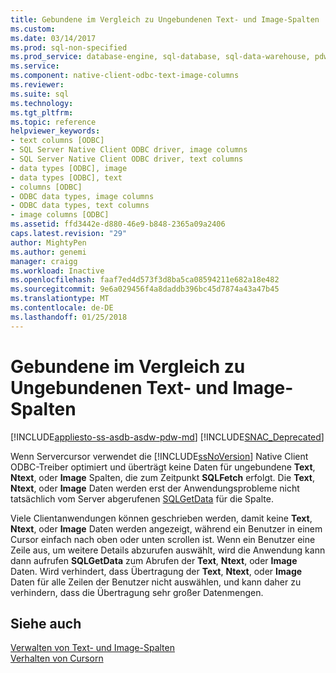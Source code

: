 ```yaml
---
title: Gebundene im Vergleich zu Ungebundenen Text- und Image-Spalten | Microsoft Docs
ms.custom: 
ms.date: 03/14/2017
ms.prod: sql-non-specified
ms.prod_service: database-engine, sql-database, sql-data-warehouse, pdw
ms.service: 
ms.component: native-client-odbc-text-image-columns
ms.reviewer: 
ms.suite: sql
ms.technology: 
ms.tgt_pltfrm: 
ms.topic: reference
helpviewer_keywords:
- text columns [ODBC]
- SQL Server Native Client ODBC driver, image columns
- SQL Server Native Client ODBC driver, text columns
- data types [ODBC], image
- data types [ODBC], text
- columns [ODBC]
- ODBC data types, image columns
- ODBC data types, text columns
- image columns [ODBC]
ms.assetid: ffd3442e-d880-46e9-b848-2365a09a2406
caps.latest.revision: "29"
author: MightyPen
ms.author: genemi
manager: craigg
ms.workload: Inactive
ms.openlocfilehash: faaf7ed4d573f3d8ba5ca08594211e682a18e482
ms.sourcegitcommit: 9e6a029456f4a8daddb396bc45d7874a43a47b45
ms.translationtype: MT
ms.contentlocale: de-DE
ms.lasthandoff: 01/25/2018
---
```

# <a name="bound-vs-unbound-text-and-image-columns"></a>Gebundene im Vergleich zu Ungebundenen Text- und Image-Spalten
[!INCLUDE[appliesto-ss-asdb-asdw-pdw-md](../../includes/appliesto-ss-asdb-asdw-pdw-md.md)]
[!INCLUDE[SNAC_Deprecated](../../includes/snac-deprecated.md)]

  Wenn Servercursor verwendet die [!INCLUDE[ssNoVersion](../../includes/ssnoversion-md.md)] Native Client ODBC-Treiber optimiert und überträgt keine Daten für ungebundene **Text**, **Ntext**, oder **Image** Spalten, die zum Zeitpunkt **SQLFetch** erfolgt. Die **Text**, **Ntext**, oder **Image** Daten werden erst der Anwendungsprobleme nicht tatsächlich vom Server abgerufenen [SQLGetData](../../relational-databases/native-client-odbc-api/sqlgetdata.md) für die Spalte.  
  
 Viele Clientanwendungen können geschrieben werden, damit keine **Text**, **Ntext**, oder **Image** Daten werden angezeigt, während ein Benutzer in einem Cursor einfach nach oben oder unten scrollen ist. Wenn ein Benutzer eine Zeile aus, um weitere Details abzurufen auswählt, wird die Anwendung kann dann aufrufen **SQLGetData** zum Abrufen der **Text**, **Ntext**, oder **Image** Daten. Wird verhindert, dass Übertragung der **Text**, **Ntext**, oder **Image** Daten für alle Zeilen der Benutzer nicht auswählen, und kann daher zu verhindern, dass die Übertragung sehr großer Datenmengen.  
  
## <a name="see-also"></a>Siehe auch  
 [Verwalten von Text- und Image-Spalten](../../relational-databases/native-client-odbc-text-image-columns/managing-text-and-image-columns.md)   
 [Verhalten von Cursorn](../../relational-databases/native-client-odbc-cursors/cursor-behaviors.md)  
  
  
